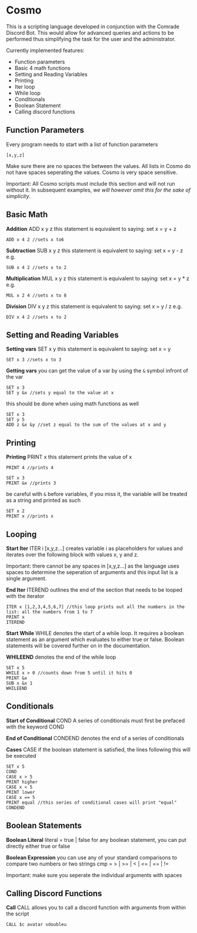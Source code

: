 # Cosmo

This is a scripting language developed in conjunction with the Comrade Discord Bot. This would allow for advanced queries and actions to be performed thus simplifying the task for the user and the administrator.

Currently implemented features:
 - Function parameters
 - Basic 4 math functions
 - Setting and Reading Variables
 - Printing
 - Iter loop
 - While loop
 - Conditionals
 - Boolean Statement
 - Calling discord functions


## Function Parameters
Every program needs to start with a list of function parameters
```
[x,y,z]
```
Make sure there are no spaces the between the values. All lists in Cosmo do not have spaces seperating the values. Cosmo is very space sensitive.

Important: All Cosmo scripts must include this section and will not run without it. In subsequent examples, _we will however omit this for the sake of simplicity_.


## Basic Math

**Addition**
ADD x y z
this statement is equivalent to saying: set x = y + z
```
ADD x 4 2 //sets x to6
```

**Subtraction**
SUB x y z
this statement is equivalent to saying: set x = y - z
e.g.
```
SUB x 4 2 //sets x to 2
```

**Multiplication**
MUL x y z
this statement is equivalent to saying: set x = y * z
e.g. 
```
MUL x 2 4 //sets x to 8
```

**Division**
DIV x y z
this statement is equivalent to saying: set x = y / z
e.g.  
```
DIV x 4 2 //sets x to 2
```


## Setting and Reading Variables

**Setting vars**
SET x y
this statement is equivalent to saying: set x = y
```
SET x 3 //sets x to 3
```

**Getting vars**
you can get the value of a var by using the `&` symbol infront of the var
```
SET x 3 
SET y &x //sets y equal to the value at x
```

this should be done when using math functions as well
```
SET x 3
SET y 5
ADD z &x &y //set z equal to the sum of the values at x and y
```


## Printing
**Printing**
PRINT x
this statement prints the value of x
```
PRINT 4 //prints 4
```
```
SET x 3
PRINT &x //prints 3
```

be careful with `&` before variables, if you miss it, the variable will be treated as a string and printed as such
```
SET x 2
PRINT x //prints x
```


## Looping
**Start Iter**
ITER i [x,y,z...]
creates variable i as placeholders for values and iterates over the following block with values x, y and z. 

Important: there cannot be any spaces in [x,y,z...] as the language uses spaces to determine the seperation of arguments and this input list is a single argument.

**End Iter**
ITEREND
outlines the end of the section that needs to be looped with the iterator

```
ITER x [1,2,3,4,5,6,7] //this loop prints out all the numbers in the list: all the numbers from 1 to 7
PRINT x 
ITEREND
```

**Start While**
WHILE <bool-stmt>
denotes the start of a while loop. It requires a boolean statement as an argument which evaluates to either true or false. Boolean statements will be covered further on in the documentation.

**WHILEEND**
denotes the end of the while loop

```
SET x 5
WHILE x > 0 //counts down from 5 until it hits 0
PRINT &x
SUB x &x 1
WHILEEND
```


## Conditionals
**Start of Conditional**
COND
A series of conditionals must first be prefaced with the keyword COND

**End of Conditional**
CONDEND
denotes the end of a series of conditionals

**Cases**
CASE <bool-stmt>
if the boolean statement is satisfied, the lines following this will be executed

```
SET x 5
COND
CASE x > 5
PRINT higher
CASE x < 5
PRINT lower
CASE x == 5
PRINT equal //this series of conditional cases will print "equal"
CONDEND
```


## Boolean Statements
**Boolean Literal**
literal = true | false
for any boolean statement, you can put directly either true or false

**Boolean Expression**
you can use any of your standard comparisons to compare two numbers or two strings
cmp = > | >= | < | <= | == | !=

Important: make sure you seperate the individual arguments with spaces


## Calling Discord Functions
**Call**
CALL <discord-function>
allows you to call a discord function with arguments from within the script

```
CALL $c avatar vdoubleu
```

